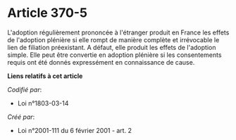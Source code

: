 # Article 370-5

L'adoption régulièrement prononcée à l'étranger produit en France les effets de l'adoption plénière si elle rompt de manière
complète et irrévocable le lien de filiation préexistant. A défaut, elle produit les effets de l'adoption simple. Elle peut
être convertie en adoption plénière si les consentements requis ont été donnés expressément en connaissance de cause.

**Liens relatifs à cet article**

_Codifié par_:

  - Loi n°1803-03-14

_Créé par_:

  - Loi n°2001-111 du 6 février 2001 - art. 2
